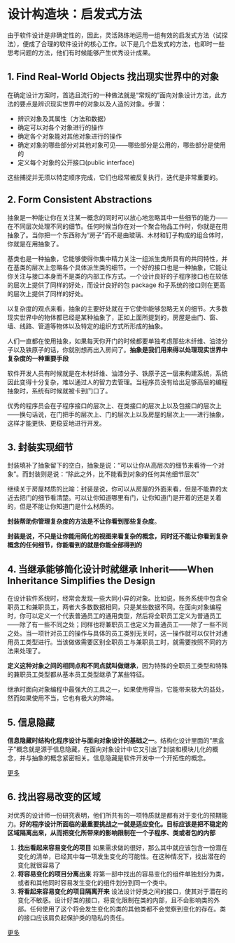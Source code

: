 # 设计构造块：启发式方法

由于软件设计是非确定性的，因此，灵活熟练地运用一组有效的启发式方法（试探法），便成了合理的软件设计的核心工作。以下是几个启发式的方法，也即时一些思考问题的方法，他们有时候能够产生优秀设计成果。

## 1. Find Real-World Objects 找出现实世界中的对象

在确定设计方案时，首选且流行的一种做法就是“常规的”面向对象设计方法，此方法的要点是辨识现实世界中的对象以及人造的对象。步骤：

- 辨识对象及其属性（方法和数据）
- 确定可以对各个对象进行的操作
- 确定各个对象能对其他对象进行的操作
- 确定对象的哪些部分对其他对象可见——哪些部分是公用的，哪些部分是使用的
- 定义每个对象的公开接口(public interface)

这些捕捉并无须以特定顺序完成，它们也经常被反复执行，迭代是非常重要的。

## 2. Form Consistent Abstractions

抽象是一种能让你在关注某一概念的同时可以放心地忽略其中一些细节的能力——在不同层次处理不同的细节。任何时候当你在对一个聚合物品工作时，你就是在用抽象了。当你把一个东西称为“房子”而不是由玻璃、木材和钉子构成的组合体时，你就是在用抽象了。

基类也是一种抽象，它能够使得你集中精力关注一组派生类所具有的共同特性，并在基类的层次上忽略各个具体派生类的细节。一个好的接口也是一种抽象，它能让你关注与接口本身而不是类的内部工作方式。一个设计良好的子程序接口也在较低的层次上提供了同样的好处，而设计良好的包 package 和子系统的接口则在更高的层次上提供了同样的好处。

以复杂度的观点来看，抽象的主要好处就在于它使你能够忽略无关的细节。大多数现实世界中的物体都已经是某种抽象了，正如上面所提到的，房屋是由门、窗、墙、线路、管道等物体以及特定的组织方式所形成的抽象。

人们一直都在使用抽象，如果每天你开门的时候都要单独考虑那些木纤维、油漆分子以及铁原子的话，你就别想再出入房间了。**抽象是我们用来得以处理现实世界中复杂度的一种重要手段**

软件开发人员有时候就是在木材纤维、油漆分子、铁原子这一层来构建系统，系统因此变得十分复杂，难以通过人的智力去管理。当程序员没有给出足够高层的编程抽象时，系统有时候就被卡到门口了。

优秀的程序员会在子程序接口的层次上、在类接口的层次上以及包接口的层次上——换句话说，在门把手的层次上、门的层次上以及房屋的层次上——进行抽象，这样才能更快、更稳妥地进行开发。

## 3. 封装实现细节

封装填补了抽象留下的空白，抽象是说：“可以让你从高层次的细节来看待一个对象”。而封装则是说：“除此之外，比不能看到对象的任何其他细节层次”

继续关于房屋材质的比喻：封装是说，你可以从房屋的外面来看，但是不能靠的太近去把门的细节看清楚。可以让你知道哪里有门，让你知道门是开着的还是关着的，但是不能让你知道门是什么材质的。

**封装帮助你管理复杂度的方法是不让你看到那些复杂度**。

**封装是说，不只是让你能用简化的视图来看复杂的概念，同时还不能让你看到复杂概念的任何细节，你能看到的就是你能全部得到的**

## 4. 当继承能够简化设计时就继承 Inherit——When Inheritance Simplifies the Design

在设计软件系统时，经常会发现一些大同小异的对象。比如说，账务系统中包含全职员工和兼职员工，两者大多数数据相同，只是某些数据不同。在面向对象编程时，你可以定义一个代表普通员工的通用类型，然后将全职员工定义为普通员工——除了有一些不同之处；同样也将兼职员工也定义为普通员工——除了一些不同之处。当一项针对员工的操作与具体的员工类别无关时，这一操作就可以仅针对通用员工类型进行。当该做做需要区别全职员工与兼职员工时，就需要按照不同的方法来处理了。

**定义这种对象之间的相同点和不同点就叫做继承**，因为特殊的全职员工类型和特殊的兼职员工类型都从基本员工类型继承了某些特征。

继承时面向对象编程中最强大的工具之一，如果使用得当，它能带来极大的益处，然而如果使用不当，它也有极大的弊端。

## 5. 信息隐藏

**信息隐藏时结构化程序设计与面向对象设计的基础之一**。结构化设计里面的“黑盒子”概念就是源于信息隐藏，在面向对象设计中它又引出了封装和模块儿化的概念，并与抽象的概念紧密相关。信息隐藏是软件开发中一个开拓性的概念。

[更多](./HideSecrets.md)

## 6. 找出容易改变的区域

对优秀的设计师一份研究表明，他们所共有的一项特质就是都有对于变化的预期能力。**好的程序设计所面临的最重要挑战之一就是适应变化。目标应该是把不稳定的区域隔离出来，从而把变化所带来的影响限制在一个子程序、类或者包的内部**

1. **找出看起来容易变化的项目** 如果需求做的很好，那么其中就应该包含一份潜在变化的清单，已经其中每一项发生变化的可能性。在这种情况下，找出潜在的变化就很容易了
2. **将容易变化的项目分离出来** 将第一部中找出的容易变化的组件单独划分为类，或者和其他同时容易发生变化的组件划分到同一个类中。
3. **将看起来容易变化的项目隔离开来** 设法设计好类之间的接口，使其对于潜在的变化不敏感。设计好类的接口，将变化限制在类的内部，且不会影响类的外部。任何使用了这个将会发生变化的类的其他类都不会觉察到变化的存在。类的接口应该肩负起保护类的隐私的责任。

[更多](./IdenfityAreasLikelyToChange.md)